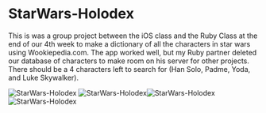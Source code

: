 # StarWars-Holodex
This is was a group project between the iOS class and the Ruby Class  at the end of our 4th week to make a dictionary
of all the characters in star wars using Wookiepedia.com. The app worked well, but my Ruby partner deleted our database
of characters to make room on his server for other projects. There should be a 4 characters left to search for 
(Han Solo, Padme, Yoda, and Luke Skywalker).






![StarWars-Holodex](http://i.imgur.com/mjRnyg4.png) ![StarWars-Holodex](http://i.imgur.com/FodCOmE.png)![StarWars-Holodex](http://i.imgur.com/nFDc2fV.png)![StarWars-Holodex](http://i.imgur.com/465jPLL.pngg)
